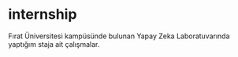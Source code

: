 ﻿# internship
Fırat Üniversitesi kampüsünde bulunan Yapay Zeka Laboratuvarında yaptığım staja ait çalışmalar.
